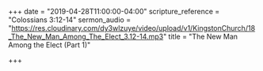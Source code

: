 +++
date = "2019-04-28T11:00:00-04:00"
scripture_reference = "Colossians 3:12-14"
sermon_audio = "https://res.cloudinary.com/dy3wlzuye/video/upload/v1/KingstonChurch/18_The_New_Man_Among_The_Elect_3.12-14.mp3"
title = "The New Man Among the Elect (Part 1)"

+++
